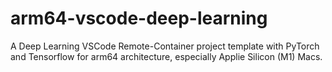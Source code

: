 # arm64-vscode-deep-learning
A Deep Learning VSCode Remote-Container project template with PyTorch and Tensorflow for arm64 architecture, especially Applie Silicon (M1) Macs.
